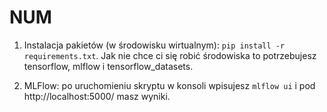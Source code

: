 # NUM

1. Instalacja pakietów (w środowisku wirtualnym): `pip install -r requirements.txt`. Jak nie chce ci się robić środowiska to potrzebujesz tensorflow, mlflow i tensorflow_datasets.

2. MLFlow: po uruchomieniu skryptu w konsoli wpisujesz `mlflow ui` i pod http://localhost:5000/ masz wyniki.
